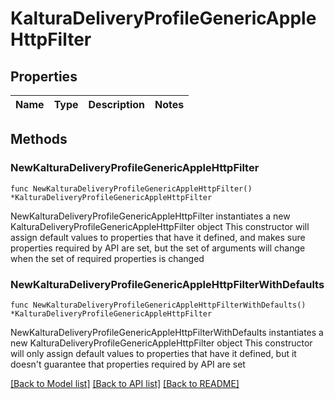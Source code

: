 # KalturaDeliveryProfileGenericAppleHttpFilter

## Properties

Name | Type | Description | Notes
------------ | ------------- | ------------- | -------------

## Methods

### NewKalturaDeliveryProfileGenericAppleHttpFilter

`func NewKalturaDeliveryProfileGenericAppleHttpFilter() *KalturaDeliveryProfileGenericAppleHttpFilter`

NewKalturaDeliveryProfileGenericAppleHttpFilter instantiates a new KalturaDeliveryProfileGenericAppleHttpFilter object
This constructor will assign default values to properties that have it defined,
and makes sure properties required by API are set, but the set of arguments
will change when the set of required properties is changed

### NewKalturaDeliveryProfileGenericAppleHttpFilterWithDefaults

`func NewKalturaDeliveryProfileGenericAppleHttpFilterWithDefaults() *KalturaDeliveryProfileGenericAppleHttpFilter`

NewKalturaDeliveryProfileGenericAppleHttpFilterWithDefaults instantiates a new KalturaDeliveryProfileGenericAppleHttpFilter object
This constructor will only assign default values to properties that have it defined,
but it doesn't guarantee that properties required by API are set


[[Back to Model list]](../README.md#documentation-for-models) [[Back to API list]](../README.md#documentation-for-api-endpoints) [[Back to README]](../README.md)


